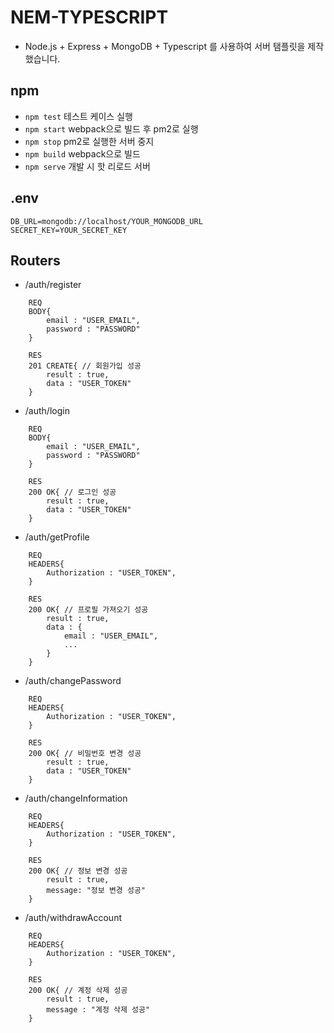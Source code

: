 # NEM-TYPESCRIPT
- Node.js + Express + MongoDB + Typescript 를 사용하여 서버 탬플릿을 제작했습니다.
## npm
- ```npm test``` 테스트 케이스 실행
- ```npm start``` webpack으로 빌드 후 pm2로 실행
- ```npm stop``` pm2로 실행한 서버 중지
- ```npm build``` webpack으로 빌드
- ```npm serve``` 개발 시 핫 리로드 서버

## .env
```
DB_URL=mongodb://localhost/YOUR_MONGODB_URL
SECRET_KEY=YOUR_SECRET_KEY
```
## Routers
- /auth/register
```
    REQ
    BODY{
        email : "USER_EMAIL",
        password : "PASSWORD"
    }

    RES
    201 CREATE{ // 회원가입 성공
        result : true,
        data : "USER_TOKEN"
    }
```
- /auth/login
```
    REQ
    BODY{
        email : "USER_EMAIL",
        password : "PASSWORD"
    }

    RES
    200 OK{ // 로그인 성공
        result : true,
        data : "USER_TOKEN"
    }
```
- /auth/getProfile
```
    REQ
    HEADERS{
        Authorization : "USER_TOKEN",
    }

    RES
    200 OK{ // 프로필 가져오기 성공
        result : true,
        data : {
            email : "USER_EMAIL",
            ...
        }
    }
```
- /auth/changePassword
```
    REQ
    HEADERS{
        Authorization : "USER_TOKEN",
    }

    RES
    200 OK{ // 비밀번호 변경 성공
        result : true,
        data : "USER_TOKEN"
    }
```
- /auth/changeInformation
```
    REQ
    HEADERS{
        Authorization : "USER_TOKEN",
    }

    RES
    200 OK{ // 정보 변경 성공
        result : true,
        message: "정보 변경 성공"
    }
```
- /auth/withdrawAccount
```
    REQ
    HEADERS{
        Authorization : "USER_TOKEN",
    }

    RES
    200 OK{ // 계정 삭제 성공
        result : true,
        message : "계정 삭제 성공"
    }
```